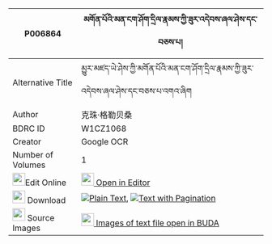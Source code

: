 |P006864|མགོན་པོའི་མན་ངག་ཤོག་དྲིལ་རྣམས་ཀྱི་ཟུར་འདེབས་ཞལ་ཤེས་དང་བཅས་པ། 
| --- | --- 
|Alternative Title |མྱུར་མཛད་ཡེ་ཤེས་ཀྱི་མགོན་པོའི་མན་ངག་ཤོག་དྲིལ་རྣམས་ཀྱི་ཟུར་འདེབས་ཞལ་ཤེས་དང་བཅས་པ་འགའ་ཞིག
|Author| 克珠·格勒贝桑| 克珠杰｜第一世班禅
|BDRC ID | W1CZ1068
|Creator | Google OCR
|Number of Volumes| 1
|<img width="25" src="https://img.icons8.com/color/25/000000/edit-property.png">Edit Online| [<img width="25" src="https://avatars.githubusercontent.com/u/45091458?s=200&v=4"> Open in Editor](http://editor.openpecha.org/P006864)
|<img width="25" src="https://img.icons8.com/fluent/48/000000/download-2.png"/>  Download | [![](https://img.icons8.com/color/20/000000/txt.png)Plain Text](https://github.com/Openpecha/P006864/releases/download/v1/gonpo_i_mengak_shokdril_nam_ky_plain_P006864.zip), [![](https://img.icons8.com/color/20/000000/txt.png)Text with Pagination](https://github.com/Openpecha/P006864/releases/download/v1/gonpo_i_mengak_shokdril_nam_ky_pages_P006864.zip)
|<img width="25" src="https://img.icons8.com/plasticine/100/000000/pictures-folder.png"/>  Source Images | [<img width="25" src="https://library.bdrc.io/icons/BUDA-small.svg"> Images of text file open in BUDA](https://library.bdrc.io/show/bdr:W1CZ1068)